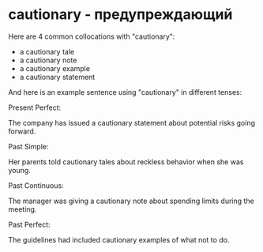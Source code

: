 # cautionary - предупреждающий

Here are 4 common collocations with "cautionary":

- a cautionary tale
- a cautionary note
- a cautionary example
- a cautionary statement

And here is an example sentence using "cautionary" in different tenses:

Present Perfect:

The company has issued a cautionary statement about potential risks going forward.

Past Simple:

Her parents told cautionary tales about reckless behavior when she was young.

Past Continuous:

The manager was giving a cautionary note about spending limits during the meeting.

Past Perfect:

The guidelines had included cautionary examples of what not to do.
